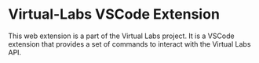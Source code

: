 # Virtual-Labs VSCode Extension

This web extension is a part of the Virtual Labs project. It is a VSCode extension that provides a set of commands to interact with the Virtual Labs API.
